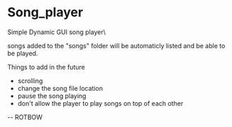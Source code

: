# Song_player
Simple Dynamic GUI song player\

songs added to the "songs" folder will be automaticly listed and be able to be played.

Things to add in the future
- scrolling
- change the song file location
- pause the song playing
- don't allow the player to play songs on top of each other

-- ROTBOW
